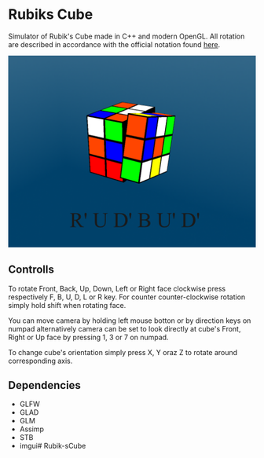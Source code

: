 # Rubiks Cube
Simulator of Rubik's Cube made in C++ and modern OpenGL. All rotation are described in accordance with the official notation found [here](https://ruwix.com/the-rubiks-cube/notation/).

![Screenshot](Photo.png?raw=true "Rubiks Cube")

## Controlls
To rotate Front, Back, Up, Down, Left or Right face clockwise press respectively F, B, U, D, L or R key. 
For counter counter-clockwise rotation simply hold shift when rotating face.

You can move camera by holding left mouse botton or by direction keys on numpad 
alternatively camera can be set to look directly at cube's Front, Right or Up face by pressing 1, 3 or 7 on numpad.

To change cube's orientation simply press X, Y oraz Z to rotate around corresponding axis.

## Dependencies
* GLFW
* GLAD
* GLM
* Assimp
* STB
* imgui# Rubik-sCube
